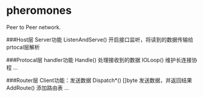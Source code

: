 # pheromones
Peer to Peer network.

###Host层 Server功能
ListenAndServe() 开启接口监听，将读到的数据传输给prtocal层解析

###Protocal层 handler功能
Handle() 处理接收到的数据
IOLoop() 维护长连接协程
...

###Router层 Client功能：发送数据
Dispatch*() []byte 发送数据，并返回结果  
AddRoute() 添加路由表
...